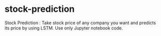 # stock-prediction
Stock Prediction :
Take stock price of any company you
want and predicts its price by using LSTM.
Use only Jupyter notebook code.
